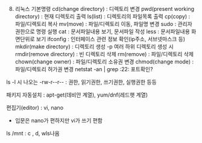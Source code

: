 
8. 리눅스 기본명령
cd(change directory)      : 디렉토리 변경
pwd(present working directory) : 현재 디렉토리 출력
ls(list) : 디렉토리의 파일목록 출력
cp(copy) : 파일/디렉토리 복사
mv(move) : 파일/디렉토리 이동, 파일명 변경
sudo     : 관리자 권한으로 명령 실행
cat      : 문서파일내용 보기, 문서파일 작성
less     : 문서파일내용 화면단위로 보기
ifconfig : 인터페이스 관련 정보 확인(ip주소, 서브넷마스크 등)
mkdir(make directory) : 디렉토리 생성
-p 여러 하위 디렉토리 생성 시
rmdir(remove directory) : 빈 디렉토리 삭제
rm(remove) : 파일/디렉토리 삭제
chown(change owner) : 파일/디렉토리 소유권 변경
chmod(change mode)  : 파일/디렉토리 허가권 변경
netstat -an | grep :22: 포트확인?

ls -l 시 나오는 
-rw-r--r-- : 권한, 읽기권한, 쓰기권한, 실행권한 등등

패키지 자동설치 : apt-get(데비안 계열), yum/dnf(레드햇 계열)

편집기(editor) : vi, nano 
- 입문은 nano가 편하지만 vi가 쓰기 편함

ls /mnt : c , d, wls나옴

